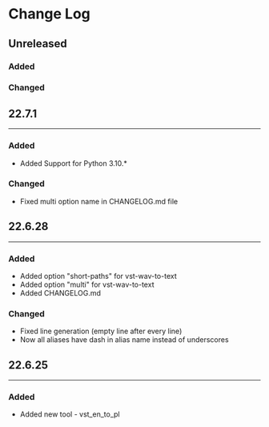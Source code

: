 # Change Log

## Unreleased
### Added
### Changed

## 22.7.1

<hr>

### Added

* Added Support for Python 3.10.*

### Changed

* Fixed multi option name in CHANGELOG.md file


## 22.6.28

<hr>

### Added

* Added option "short-paths" for vst-wav-to-text
* Added option "multi" for vst-wav-to-text
* Added CHANGELOG.md

### Changed

* Fixed line generation (empty line after every line)
* Now all aliases have dash in alias name instead of underscores



## 22.6.25
<hr>

### Added

* Added new tool - vst_en_to_pl
